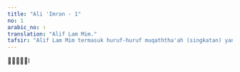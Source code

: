 ```yaml
---
title: "Ali 'Imran - 1"
no: 1
arabic_no: ١
translation: "Alif Lam Mim."
tafsir: "Alif Lam Mim termasuk huruf-huruf muqaththa'ah (singkatan) yang terletak pada permulaan beberapa surah Al-Qur'an. Para mufasir berbeda pendapat tentang maksud huruf-huruf itu, selanjutnya lihat masalah ini pada judul \"Fawatihus-suwar\" pada permulaan jilid I tafsir ini."
---
```


الۤمّۤ 
